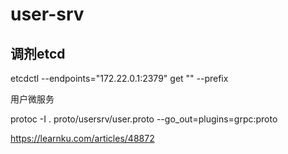 # user-srv
## 调剂etcd
etcdctl --endpoints="172.22.0.1:2379" get "" --prefix


用户微服务




protoc -I . proto/usersrv/user.proto  --go_out=plugins=grpc:proto

https://learnku.com/articles/48872